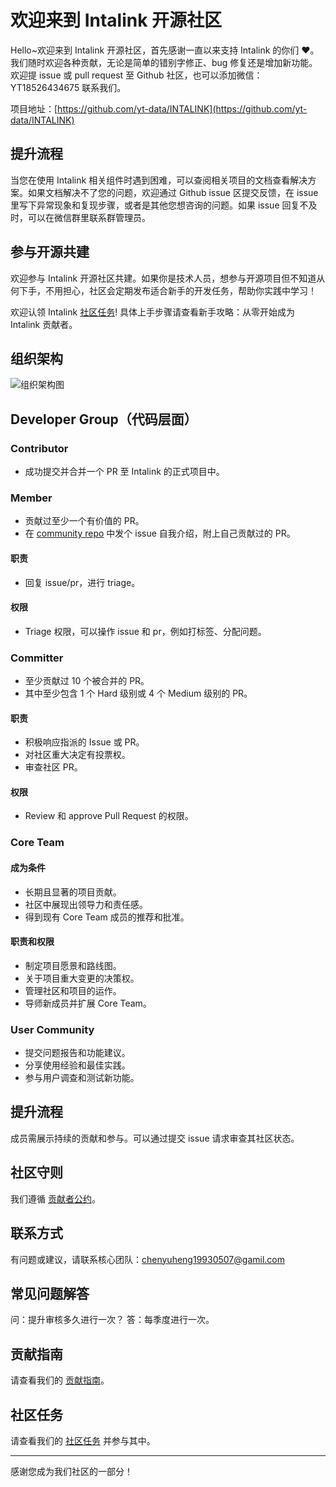 # 欢迎来到 Intalink 开源社区

Hello~欢迎来到 Intalink 开源社区，首先感谢一直以来支持 Intalink 的你们 ❤️。我们随时欢迎各种贡献，无论是简单的错别字修正、bug 修复还是增加新功能。欢迎提 issue 或 pull request 至 Github 社区，也可以添加微信：YT18526434675 联系我们。

项目地址：[https://github.com/yt-data/INTALINK](https://github.com/yt-data/INTALINK)

## 提升流程

当您在使用 Intalink 相关组件时遇到困难，可以查阅相关项目的文档查看解决方案。如果文档解决不了您的问题，欢迎通过 Github issue 区提交反馈，在 issue 里写下异常现象和复现步骤，或者是其他您想咨询的问题。如果 issue 回复不及时，可以在微信群里联系群管理员。

## 参与开源共建

欢迎参与 Intalink 开源社区共建。如果你是技术人员，想参与开源项目但不知道从何下手，不用担心，社区会定期发布适合新手的开发任务，帮助你实践中学习！

欢迎认领 Intalink [社区任务](https://github.com/yt-data/community/issues/1)! 具体上手步骤请查看新手攻略：从零开始成为 Intalink 贡献者。

## 组织架构

![组织架构图](https://github.com/yt-data/INTALINK/assets/162880729/f371b48e-7b65-4333-ab4c-e0e9e43f7d8e)

## Developer Group（代码层面）

### Contributor
- 成功提交并合并一个 PR 至 Intalink 的正式项目中。

### Member
- 贡献过至少一个有价值的 PR。
- 在 [community repo](https://github.com/ytlmd/community/issues) 中发个 issue 自我介绍，附上自己贡献过的 PR。

#### 职责
- 回复 issue/pr，进行 triage。

#### 权限
- Triage 权限，可以操作 issue 和 pr，例如打标签、分配问题。

### Committer
- 至少贡献过 10 个被合并的 PR。
- 其中至少包含 1 个 Hard 级别或 4 个 Medium 级别的 PR。

#### 职责
- 积极响应指派的 Issue 或 PR。
- 对社区重大决定有投票权。
- 审查社区 PR。

#### 权限
- Review 和 approve Pull Request 的权限。

### Core Team

#### 成为条件
- 长期且显著的项目贡献。
- 社区中展现出领导力和责任感。
- 得到现有 Core Team 成员的推荐和批准。

#### 职责和权限
- 制定项目愿景和路线图。
- 关于项目重大变更的决策权。
- 管理社区和项目的运作。
- 导师新成员并扩展 Core Team。

### User Community
- 提交问题报告和功能建议。
- 分享使用经验和最佳实践。
- 参与用户调查和测试新功能。

## 提升流程
成员需展示持续的贡献和参与。可以通过提交 issue 请求审查其社区状态。

## 社区守则
我们遵循 [贡献者公约](https://www.contributor-covenant.org/zh-tw/)。

## 联系方式
有问题或建议，请联系核心团队：[chenyuheng19930507@gamil.com](mailto:chenyuheng19930507@gamil.com)

## 常见问题解答
问：提升审核多久进行一次？
答：每季度进行一次。

## 贡献指南
请查看我们的 [贡献指南](/CONTRIBUTING.md)。

## 社区任务
请查看我们的 [社区任务](https://github.com/yt-data/community/issues/1) 并参与其中。

---

感谢您成为我们社区的一部分！
